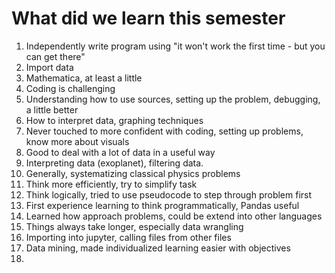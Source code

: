 # What did we learn this semester

1. Independently write program using "it won't work the first time - but you can get there"
2. Import data
3. Mathematica, at least a little
4. Coding is challenging
5. Understanding how to use sources, setting up the problem, debugging, a little better
6. How to interpret data, graphing techniques
7. Never touched to more confident with coding, setting up problems, know more about visuals
8. Good to deal with a lot of data in a useful way
9. Interpreting data (exoplanet), filtering data.
10. Generally, systematizing classical physics problems
11. Think more efficiently, try to simplify task
12. Think logically, tried to use pseudocode to step through problem first
13. First experience learning to think programmatically, Pandas useful
14. Learned how approach problems, could be extend into other languages
15. Things always take longer, especially data wrangling
16. Importing into jupyter, calling files from other files
17. Data mining, made individualized learning easier with objectives
18. 
